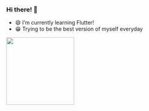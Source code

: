### Hi there! 👋

  - 😄 I’m currently learning Flutter!  
  - 😁 Trying to be the best version of myself everyday

<!--
**brunocardoso1/brunocardoso1** is a ✨ _special_ ✨ repository because its `README.md` (this file) appears on your GitHub profile.

Here are some ideas to get you started:

- 🔭 I’m currently working on ...
- 🌱 I’m currently learning ...
- 👯 I’m looking to collaborate on ...
- 🤔 I’m looking for help with ...
- 💬 Ask me about ...
- 📫 How to reach me: ...
- 😄 Pronouns: ...
- ⚡ Fun fact: ...
-->


<div>
  <a href="https://github.com/brunocardoso1">

  <img height="180em" src="https://github-readme-stats.vercel.app/api/top-langs/?username=brunocardoso1&layout=compact&langs_count=7&theme=dark"/>
</div>

  ## 
 
  
